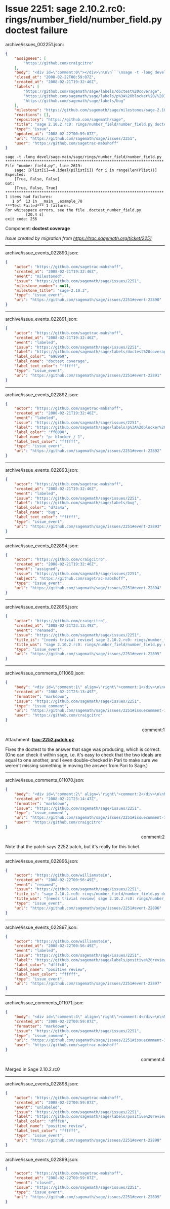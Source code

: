 # Issue 2251: sage 2.10.2.rc0: rings/number_field/number_field.py doctest failure

archive/issues_002251.json:
```json
{
    "assignees": [
        "https://github.com/craigcitro"
    ],
    "body": "<div id=\"comment:0\"></div>\n\n\n```\nsage -t -long devel/sage-main/sage/rings/number_field/number_field.py\n**********************************************************************\nFile \"number_field.py\", line 2619:\n    sage: [Plist[i]==K.ideal(pilist[i]) for i in range(len(Plist))]\nExpected:\n    [True, False, False]\nGot:\n    [True, False, True]\n**********************************************************************\n1 items had failures:\n   1 of  13 in __main__.example_78\n***Test Failed*** 1 failures.\nFor whitespace errors, see the file .doctest_number_field.py\n         [20.4 s]\nexit code: 256\n```\n\nComponent: **doctest coverage**\n\n_Issue created by migration from https://trac.sagemath.org/ticket/2251_\n\n",
    "closed_at": "2008-02-22T00:59:07Z",
    "created_at": "2008-02-21T19:32:46Z",
    "labels": [
        "https://github.com/sagemath/sage/labels/doctest%20coverage",
        "https://github.com/sagemath/sage/labels/p%3A%20blocker%20/%201",
        "https://github.com/sagemath/sage/labels/bug"
    ],
    "milestone": "https://github.com/sagemath/sage/milestones/sage-2.10.2",
    "reactions": [],
    "repository": "https://github.com/sagemath/sage",
    "title": "sage 2.10.2.rc0: rings/number_field/number_field.py doctest failure",
    "type": "issue",
    "updated_at": "2008-02-22T00:59:07Z",
    "url": "https://github.com/sagemath/sage/issues/2251",
    "user": "https://github.com/sagetrac-mabshoff"
}
```
<div id="comment:0"></div>


```
sage -t -long devel/sage-main/sage/rings/number_field/number_field.py
**********************************************************************
File "number_field.py", line 2619:
    sage: [Plist[i]==K.ideal(pilist[i]) for i in range(len(Plist))]
Expected:
    [True, False, False]
Got:
    [True, False, True]
**********************************************************************
1 items had failures:
   1 of  13 in __main__.example_78
***Test Failed*** 1 failures.
For whitespace errors, see the file .doctest_number_field.py
         [20.4 s]
exit code: 256
```

Component: **doctest coverage**

_Issue created by migration from https://trac.sagemath.org/ticket/2251_





---

archive/issue_events_022890.json:
```json
{
    "actor": "https://github.com/sagetrac-mabshoff",
    "created_at": "2008-02-21T19:32:46Z",
    "event": "milestoned",
    "issue": "https://github.com/sagemath/sage/issues/2251",
    "milestone_number": null,
    "milestone_title": "sage-2.10.2",
    "type": "issue_event",
    "url": "https://github.com/sagemath/sage/issues/2251#event-22890"
}
```



---

archive/issue_events_022891.json:
```json
{
    "actor": "https://github.com/sagetrac-mabshoff",
    "created_at": "2008-02-21T19:32:46Z",
    "event": "labeled",
    "issue": "https://github.com/sagemath/sage/issues/2251",
    "label": "https://github.com/sagemath/sage/labels/doctest%20coverage",
    "label_color": "696969",
    "label_name": "doctest coverage",
    "label_text_color": "ffffff",
    "type": "issue_event",
    "url": "https://github.com/sagemath/sage/issues/2251#event-22891"
}
```



---

archive/issue_events_022892.json:
```json
{
    "actor": "https://github.com/sagetrac-mabshoff",
    "created_at": "2008-02-21T19:32:46Z",
    "event": "labeled",
    "issue": "https://github.com/sagemath/sage/issues/2251",
    "label": "https://github.com/sagemath/sage/labels/p%3A%20blocker%20/%201",
    "label_color": "ff0000",
    "label_name": "p: blocker / 1",
    "label_text_color": "ffffff",
    "type": "issue_event",
    "url": "https://github.com/sagemath/sage/issues/2251#event-22892"
}
```



---

archive/issue_events_022893.json:
```json
{
    "actor": "https://github.com/sagetrac-mabshoff",
    "created_at": "2008-02-21T19:32:46Z",
    "event": "labeled",
    "issue": "https://github.com/sagemath/sage/issues/2251",
    "label": "https://github.com/sagemath/sage/labels/bug",
    "label_color": "d73a4a",
    "label_name": "bug",
    "label_text_color": "ffffff",
    "type": "issue_event",
    "url": "https://github.com/sagemath/sage/issues/2251#event-22893"
}
```



---

archive/issue_events_022894.json:
```json
{
    "actor": "https://github.com/craigcitro",
    "created_at": "2008-02-21T19:32:46Z",
    "event": "assigned",
    "issue": "https://github.com/sagemath/sage/issues/2251",
    "subject": "https://github.com/sagetrac-mabshoff",
    "type": "issue_event",
    "url": "https://github.com/sagemath/sage/issues/2251#event-22894"
}
```



---

archive/issue_events_022895.json:
```json
{
    "actor": "https://github.com/craigcitro",
    "created_at": "2008-02-21T23:13:49Z",
    "event": "renamed",
    "issue": "https://github.com/sagemath/sage/issues/2251",
    "title_is": "[needs trivial review] sage 2.10.2.rc0: rings/number_field/number_field.py doctest failure",
    "title_was": "sage 2.10.2.rc0: rings/number_field/number_field.py doctest failure",
    "type": "issue_event",
    "url": "https://github.com/sagemath/sage/issues/2251#event-22895"
}
```



---

archive/issue_comments_011069.json:
```json
{
    "body": "<div id=\"comment:1\" align=\"right\">comment:1</div>\n\nAttachment: **[trac-2252.patch.gz](https://github.com/sagemath/sage/files/ticket2251/trac-2252.patch.gz)**\n\nFixes the doctest to the answer that sage was producing, which is correct. (One can check it within sage, i.e. it's easy to check that the two ideals are equal to one another, and I even double-checked in Pari to make sure we weren't missing something in moving the answer from Pari to Sage.)",
    "created_at": "2008-02-21T23:13:49Z",
    "formatter": "markdown",
    "issue": "https://github.com/sagemath/sage/issues/2251",
    "type": "issue_comment",
    "url": "https://github.com/sagemath/sage/issues/2251#issuecomment-11069",
    "user": "https://github.com/craigcitro"
}
```

<div id="comment:1" align="right">comment:1</div>

Attachment: **[trac-2252.patch.gz](https://github.com/sagemath/sage/files/ticket2251/trac-2252.patch.gz)**

Fixes the doctest to the answer that sage was producing, which is correct. (One can check it within sage, i.e. it's easy to check that the two ideals are equal to one another, and I even double-checked in Pari to make sure we weren't missing something in moving the answer from Pari to Sage.)



---

archive/issue_comments_011070.json:
```json
{
    "body": "<div id=\"comment:2\" align=\"right\">comment:2</div>\n\nNote that the patch says 2252.patch, but it's really for this ticket.",
    "created_at": "2008-02-21T23:14:47Z",
    "formatter": "markdown",
    "issue": "https://github.com/sagemath/sage/issues/2251",
    "type": "issue_comment",
    "url": "https://github.com/sagemath/sage/issues/2251#issuecomment-11070",
    "user": "https://github.com/craigcitro"
}
```

<div id="comment:2" align="right">comment:2</div>

Note that the patch says 2252.patch, but it's really for this ticket.



---

archive/issue_events_022896.json:
```json
{
    "actor": "https://github.com/williamstein",
    "created_at": "2008-02-22T00:56:49Z",
    "event": "renamed",
    "issue": "https://github.com/sagemath/sage/issues/2251",
    "title_is": "sage 2.10.2.rc0: rings/number_field/number_field.py doctest failure",
    "title_was": "[needs trivial review] sage 2.10.2.rc0: rings/number_field/number_field.py doctest failure",
    "type": "issue_event",
    "url": "https://github.com/sagemath/sage/issues/2251#event-22896"
}
```



---

archive/issue_events_022897.json:
```json
{
    "actor": "https://github.com/williamstein",
    "created_at": "2008-02-22T00:56:49Z",
    "event": "labeled",
    "issue": "https://github.com/sagemath/sage/issues/2251",
    "label": "https://github.com/sagemath/sage/labels/positive%20review",
    "label_color": "dfffc0",
    "label_name": "positive review",
    "label_text_color": "ffffff",
    "type": "issue_event",
    "url": "https://github.com/sagemath/sage/issues/2251#event-22897"
}
```



---

archive/issue_comments_011071.json:
```json
{
    "body": "<div id=\"comment:4\" align=\"right\">comment:4</div>\n\nMerged in Sage 2.10.2.rc0",
    "created_at": "2008-02-22T00:59:07Z",
    "formatter": "markdown",
    "issue": "https://github.com/sagemath/sage/issues/2251",
    "type": "issue_comment",
    "url": "https://github.com/sagemath/sage/issues/2251#issuecomment-11071",
    "user": "https://github.com/sagetrac-mabshoff"
}
```

<div id="comment:4" align="right">comment:4</div>

Merged in Sage 2.10.2.rc0



---

archive/issue_events_022898.json:
```json
{
    "actor": "https://github.com/sagetrac-mabshoff",
    "created_at": "2008-02-22T00:59:07Z",
    "event": "unlabeled",
    "issue": "https://github.com/sagemath/sage/issues/2251",
    "label": "https://github.com/sagemath/sage/labels/positive%20review",
    "label_color": "dfffc0",
    "label_name": "positive review",
    "label_text_color": "ffffff",
    "type": "issue_event",
    "url": "https://github.com/sagemath/sage/issues/2251#event-22898"
}
```



---

archive/issue_events_022899.json:
```json
{
    "actor": "https://github.com/sagetrac-mabshoff",
    "created_at": "2008-02-22T00:59:07Z",
    "event": "closed",
    "issue": "https://github.com/sagemath/sage/issues/2251",
    "type": "issue_event",
    "url": "https://github.com/sagemath/sage/issues/2251#event-22899"
}
```
